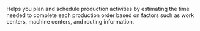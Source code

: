 Helps you plan and schedule production activities by estimating the time needed to complete each production order based on factors such as work centers, machine centers, and routing information.